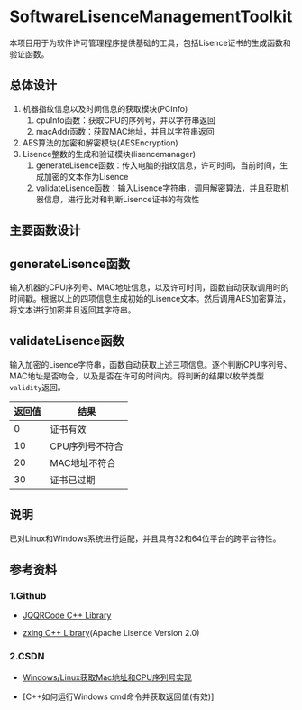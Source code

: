 # SoftwareLisenceManagementToolkit

本项目用于为软件许可管理程序提供基础的工具，包括Lisence证书的生成函数和验证函数。

## 总体设计

1. 机器指纹信息以及时间信息的获取模块(PCInfo)
   1. cpuInfo函数：获取CPU的序列号，并以字符串返回
   2. macAddr函数：获取MAC地址，并且以字符串返回
2. AES算法的加密和解密模块(AESEncryption)
3. Lisence整数的生成和验证模块(lisencemanager)
   1. generateLisence函数：传入电脑的指纹信息，许可时间，当前时间，生成加密的文本作为Lisence
   2. validateLisence函数：输入Lisence字符串，调用解密算法，并且获取机器信息，进行比对和判断Lisence证书的有效性

## 主要函数设计

## generateLisence函数

输入机器的CPU序列号、MAC地址信息，以及许可时间，函数自动获取调用时的时间戳。根据以上的四项信息生成初始的Lisence文本。然后调用AES加密算法，将文本进行加密并且返回其字符串。

## validateLisence函数

输入加密的Lisence字符串，函数自动获取上述三项信息。逐个判断CPU序列号、MAC地址是否吻合，以及是否在许可的时间内。将判断的结果以枚举类型`validity`返回。

| 返回值 | 结果            |
| ------ | --------------- |
| 0      | 证书有效        |
| 10     | CPU序列号不符合 |
| 20     | MAC地址不符合   |
| 30     | 证书已过期      |

## 说明

已对Linux和Windows系统进行适配，并且具有32和64位平台的跨平台特性。

## 参考资料

### 1.Github

* [JQQRCode C++ Library](https://github.com/188080501/JQQRCode)

* [zxing C++ Library](https://github.com/nu-book/zxing-cpp)(Apache Lisence Version 2.0)

### 2.CSDN

* [Windows/Linux获取Mac地址和CPU序列号实现](https://blog.csdn.net/fengbingchun/article/details/108874436)

* [C++如何运行Windows cmd命令并获取返回值(有效)]
